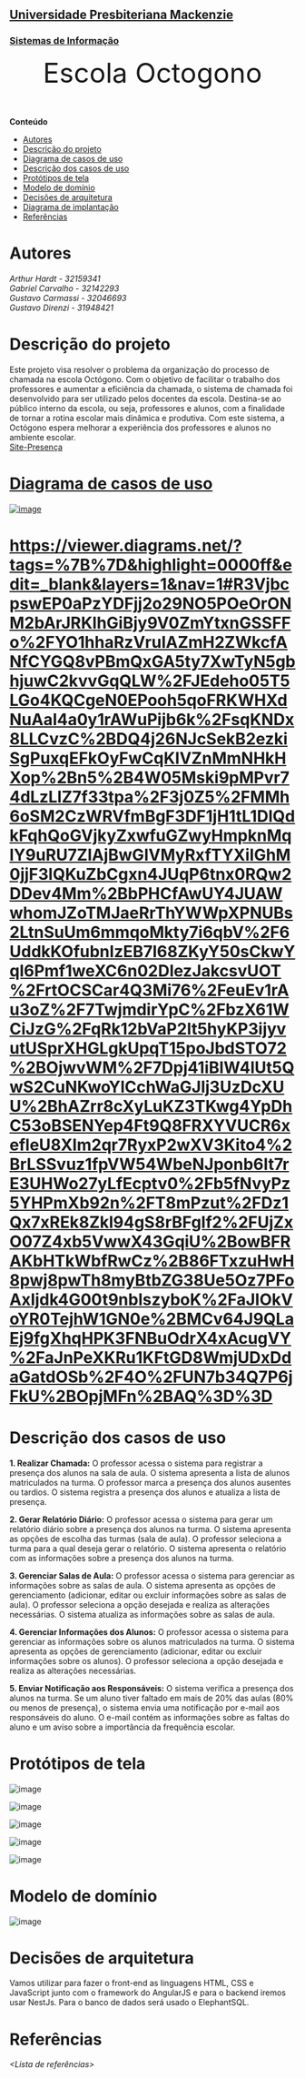 <h2><a href= "https://www.mackenzie.br">Universidade Presbiteriana Mackenzie</a></h2>
<h3><a href= "https://www.mackenzie.br/graduacao/sao-paulo-higienopolis/sistemas-de-informacao">Sistemas de Informação</a></h3>


<font size="+12"><center>
Escola Octogono
</center></font>

**Conteúdo**

- [Autores](#autores)
- [Descrição do projeto](#descrição-do-projeto)
- [Diagrama de casos de uso](#diagrama-de-casos-de-uso)
- [Descrição dos casos de uso](#descrição-dos-casos-de-uso)
- [Protótipos de tela](#protótipos-de-tela)
- [Modelo de domínio](#modelo-de-domínio)
- [Decisões de arquitetura](#decisões-de-arquitetura)
- [Diagrama de implantação](#diagrama-de-implantação)
- [Referências](#referências)


# Autores

*Arthur Hardt - 32159341 <br>
Gabriel Carvalho - 32142293 <br>
Gustavo Carmassi - 32046693 <br>
Gustavo Direnzi - 31948421 <br>*


# Descrição do projeto

Este projeto visa resolver o problema da organização do processo de chamada na escola Octógono. Com o objetivo de facilitar o trabalho dos professores e aumentar a eficiência da chamada, o sistema de chamada foi desenvolvido para ser utilizado pelos docentes da escola. Destina-se ao público interno da escola, ou seja, professores e alunos, com a finalidade de tornar a rotina escolar mais dinâmica e produtiva. Com este sistema, a Octógono espera melhorar a experiência dos professores e alunos no ambiente escolar.<br>
<a href="https://ppads-site-presenca-2023.s3.sa-east-1.amazonaws.com/turma">Site-Presença

# Diagrama de casos de uso

![image](https://user-images.githubusercontent.com/85353380/236956287-a305d6ff-1e0b-4723-b44c-60fb510c7107.png)
  
# https://viewer.diagrams.net/?tags=%7B%7D&highlight=0000ff&edit=_blank&layers=1&nav=1#R3VjbcpswEP0aPzYDFjj2o29NO5POeOrONM2bArJRKlhGiBjy9V0ZmYtxnGSSFFo%2FYO1hhaRzVruIAZmH2ZWkcfANfCYGQ8vPBmQxGA5ty7XwTyN5gbhjuwC2kvvGqQLW%2FJEdeho05T5LGo4KQCgeN0EPooh5qoFRKWHXdNuAaI4a0y1rAWuPijb6k%2FsqKNDx8LLCvzC%2BDQ4j26NJcSekB2ezkiSgPuxqEFkOyFwCqKIVZnMmNHkHXop%2Bn5%2B4W05Mski9pMPvr74dLzLlZ7f33tpa%2F3j0Z5%2FMMh6oSM2CzWRVfmBgF3DF1jH1tL1DlQdkFqhQoGVjkyZxwfuGZwyHmpknMqlY9uRU7ZIAjBwGIVMyRxfTYXiIGhM0jjF3lQKuZbCgxn4JUqP6tnx0RQw2DDev4Mm%2BbPHCfAwUY4JUAWwhomJZoTMJaeRrThYWWpXPNUBs2LtnSuUm6mmqoMkty7i6qbV%2F6UddkKOfubnIzEB7I68ZKyY50sCkwYql6Pmf1weXC6n02DlezJakcsvUOT%2FrtOCSCar4Q3Mi76%2FeuEv1rAu3oZ%2F7TwjmdirYpC%2FbzX61WCiJzG%2FqRk12bVaP2lt5hyKP3ijyvutUSprXHGLgkUpqT15poJbdSTO72%2BOjwvWM%2F7Dpj41iBlW4lUt5QwS2CuNKwoYlCchWaGJlj3UzDcXUU%2BhAZrr8cXyLuKZ3TKwg4YpDhC53oBSENYep4Ft9Q8FRXYVUCR6xefleU8XIm2qr7RyxP2wXV3Kito4%2BrLSSvuz1fpVW54WbeNJponb6It7rE3UHWo27yLfEcptv0%2Fb5fNvyPz5YHPmXb92n%2FT8mPzut%2FDz1Qx7xREk8Zkl94gS8rBFgIf2%2FUjZxO07Z4xb5VwwX43GqiU%2BowBFRAKbHTkWbfRwCz%2B86FTxzuHwH8pwj8pwTh8myBtbZG38Ue5Oz7PFoAxIjdk4G00t9nblszyboK%2FaJIOkVoYR0TejhW1GN0e%2BMCv64J9QLaEj9fgXhqHPK3FNBuOdrX4xAcugVY%2FaJnPeXKRu1KFtGD8WmjUDxDdaGatdOSb%2F4O%2FUN7b34Q7P6jFkU%2BOpjMFn%2BAQ%3D%3D

# Descrição dos casos de uso

**1. Realizar Chamada:**
O professor acessa o sistema para registrar a presença dos alunos na sala de aula.
O sistema apresenta a lista de alunos matriculados na turma.
O professor marca a presença dos alunos ausentes ou tardios.
O sistema registra a presença dos alunos e atualiza a lista de presença.


**2. Gerar Relatório Diário:**
O professor acessa o sistema para gerar um relatório diário sobre a presença dos alunos na 
turma.
O sistema apresenta as opções de escolha das turmas (sala de aula).
O professor seleciona a turma para a qual deseja gerar o relatório.
O sistema apresenta o relatório com as informações sobre a presença dos alunos na turma.


**3. Gerenciar Salas de Aula:**
O professor acessa o sistema para gerenciar as informações sobre as salas de aula.
O sistema apresenta as opções de gerenciamento (adicionar, editar ou excluir informações 
sobre as salas de aula).
O professor seleciona a opção desejada e realiza as alterações necessárias.
O sistema atualiza as informações sobre as salas de aula.


**4. Gerenciar Informações dos Alunos:**
O professor acessa o sistema para gerenciar as informações sobre os alunos matriculados na 
turma.
O sistema apresenta as opções de gerenciamento (adicionar, editar ou excluir informações 
sobre os alunos).
O professor seleciona a opção desejada e realiza as alterações necessárias.


**5. Enviar Notificação aos Responsáveis:**
O sistema verifica a presença dos alunos na turma.
Se um aluno tiver faltado em mais de 20% das aulas (80% ou menos de presença), o sistema 
envia uma notificação por e-mail aos responsáveis do aluno.
O e-mail contém as informações sobre as faltas do aluno e um aviso sobre a importância da 
frequência escolar.

# Protótipos de tela

![image](https://user-images.githubusercontent.com/85083155/221700466-77229d5c-cb25-4566-adc4-db558216d510.png)

![image](https://user-images.githubusercontent.com/85083155/221700407-98cb166a-b97a-49da-ae24-02ae3ef7bc5b.png)

![image](https://user-images.githubusercontent.com/85083155/221700608-b7438945-b76e-4699-89e2-e475028d2d40.png)

![image](https://user-images.githubusercontent.com/85083155/221700652-79f2986f-50e7-4911-93ce-04b81099fb8d.png)

![image](https://user-images.githubusercontent.com/85083155/221700693-b154a7c1-c5fc-4c56-8a6b-279a381a7106.png)


# Modelo de domínio

![image](https://user-images.githubusercontent.com/85083155/223229559-1b47ea57-d12d-4514-9d42-978872c97f5f.png)

# Decisões de arquitetura

Vamos utilizar para fazer o front-end as linguagens HTML, CSS e JavaScript junto com o framework do AngularJS e para o backend iremos usar NestJs.
Para o banco de dados será usado o ElephantSQL.

# Referências

*&lt;Lista de referências&gt;*
